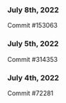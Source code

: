 ### July 8th, 2022

Commit #153063

### July 5th, 2022

Commit #314353


### July 4th, 2022

Commit #72281

